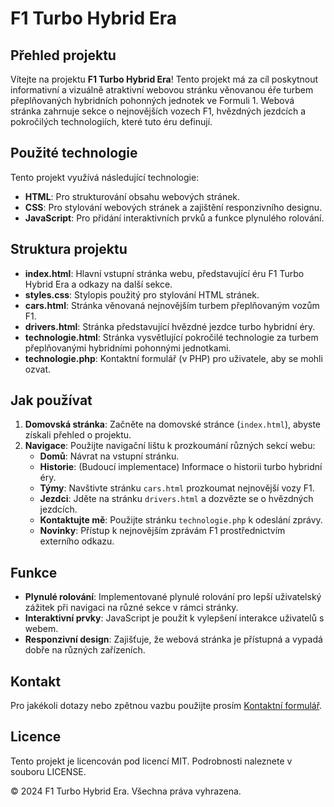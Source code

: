 # F1 Turbo Hybrid Era

## Přehled projektu

Vítejte na projektu **F1 Turbo Hybrid Era**! Tento projekt má za cíl poskytnout informativní a vizuálně atraktivní webovou stránku věnovanou éře turbem přeplňovaných hybridních pohonných jednotek ve Formuli 1. Webová stránka zahrnuje sekce o nejnovějších vozech F1, hvězdných jezdcích a pokročilých technologiích, které tuto éru definují.

## Použité technologie

Tento projekt využívá následující technologie:

- **HTML**: Pro strukturování obsahu webových stránek.
- **CSS**: Pro stylování webových stránek a zajištění responzivního designu.
- **JavaScript**: Pro přidání interaktivních prvků a funkce plynulého rolování.

## Struktura projektu

- **index.html**: Hlavní vstupní stránka webu, představující éru F1 Turbo Hybrid Era a odkazy na další sekce.
- **styles.css**: Stylopis použitý pro stylování HTML stránek.
- **cars.html**: Stránka věnovaná nejnovějším turbem přeplňovaným vozům F1.
- **drivers.html**: Stránka představující hvězdné jezdce turbo hybridní éry.
- **technologie.html**: Stránka vysvětlující pokročilé technologie za turbem přeplňovanými hybridními pohonnými jednotkami.
- **technologie.php**: Kontaktní formulář (v PHP) pro uživatele, aby se mohli ozvat.

## Jak používat

1. **Domovská stránka**: Začněte na domovské stránce (`index.html`), abyste získali přehled o projektu.
2. **Navigace**: Použijte navigační lištu k prozkoumání různých sekcí webu:
   - **Domů**: Návrat na vstupní stránku.
   - **Historie**: (Budoucí implementace) Informace o historii turbo hybridní éry.
   - **Týmy**: Navštivte stránku `cars.html` prozkoumat nejnovější vozy F1.
   - **Jezdci**: Jděte na stránku `drivers.html` a dozvězte se o hvězdných jezdcích.
   - **Kontaktujte mě**: Použijte stránku `technologie.php` k odeslání zprávy.
   - **Novinky**: Přístup k nejnovějším zprávám F1 prostřednictvím externího odkazu.

## Funkce

- **Plynulé rolování**: Implementované plynulé rolování pro lepší uživatelský zážitek při navigaci na různé sekce v rámci stránky.
- **Interaktivní prvky**: JavaScript je použit k vylepšení interakce uživatelů s webem.
- **Responzivní design**: Zajišťuje, že webová stránka je přístupná a vypadá dobře na různých zařízeních.

## Kontakt

Pro jakékoli dotazy nebo zpětnou vazbu použijte prosím [Kontaktní formulář](technologie.php).

## Licence

Tento projekt je licencován pod licencí MIT. Podrobnosti naleznete v souboru LICENSE.

© 2024 F1 Turbo Hybrid Era. Všechna práva vyhrazena.
